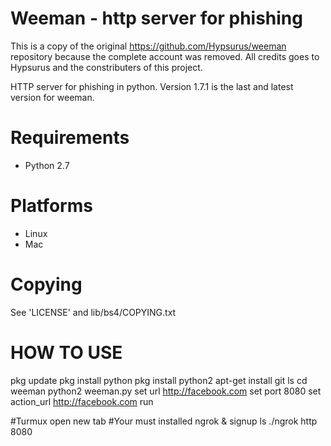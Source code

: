 # Weeman - http server for phishing

This is a copy of the original https://github.com/Hypsurus/weeman repository because the complete account was removed. All credits goes to Hypsurus and the constributers of this project.

HTTP server for phishing in python.
Version 1.7.1 is the last and latest version for weeman.

# Requirements

* Python 2.7

# Platforms

* Linux
* Mac

# Copying

See 'LICENSE' and lib/bs4/COPYING.txt

# HOW TO USE
pkg update
pkg install python
pkg install python2
apt-get install git
ls
cd weeman
python2 weeman.py
set url http://facebook.com
set port 8080
set action_url http://facebook.com
run

#Turmux open new tab
#Your must installed ngrok & signup
ls
./ngrok http 8080

